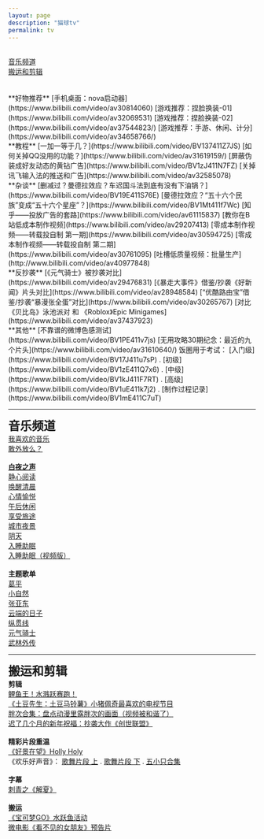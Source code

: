 ```yaml
---
layout: page
description: "猫球tv"
permalink: tv
---
```

<title>猫球tv - 猫球社长</title>
<link rel="shortcut icon" href="/favicon.ico" type="image/x-icon"/>
<script src="/js/jquery.min.js"></script>
<br>
<a href="#音乐频道" class="anniu">音乐频道</a><br/>
<a href="#搬运和剪辑" class="anniu">搬运和剪辑</a><br/>
<br/>
<br>
**好物推荐**  
[手机桌面：nova启动器](https://www.bilibili.com/video/av30814060)  
[游戏推荐：捏脸换装-01](https://www.bilibili.com/video/av32069531)  
[游戏推荐：捏脸换装-02](https://www.bilibili.com/video/av37544823/)  
[游戏推荐：手游、休闲、计分](https://www.bilibili.com/video/av34658766/)  
<br>
**教程**  
[一加一等于几？](https://www.bilibili.com/video/BV137411Z7JS)  
[如何关掉QQ没用的功能？](https://www.bilibili.com/video/av31619159/)  
[屏蔽伪装成好友动态的黄钻广告](https://www.bilibili.com/video/BV1zJ411N7FZ)  
[关掉讯飞输入法的推送和广告](https://www.bilibili.com/video/av32585078)  
<br>
**杂谈**  
[删减过？曼德拉效应？车迟国斗法到底有没有下油锅？](https://www.bilibili.com/video/BV19E411S76E)  
[曼德拉效应？“五十六个民族”变成“五十六个星座”？](https://www.bilibili.com/video/BV1Mt411f7Wc)  
[知乎——投放广告的套路](https://www.bilibili.com/video/av61115837)  
[教你在B站低成本制作视频](https://www.bilibili.com/video/av29207413)  
[零成本制作视频——转载投自制 第一期](https://www.bilibili.com/video/av30594725)  
[零成本制作视频——转载投自制 第二期](https://www.bilibili.com/video/av30761095)  
[吐槽低质量视频：批量生产](http://www.bilibili.com/video/av40977848)  
<br>
**反抄袭**  
[《元气骑士》被抄袭对比](https://www.bilibili.com/video/av29476831)  
[《暴走大事件》借鉴/抄袭《好新闻》片头对比](https://www.bilibili.com/video/av28948584)  
[“优酷路由宝”借鉴/抄袭“暴漫张全蛋”对比](https://www.bilibili.com/video/av30265767)  
[对比《贝比岛》泳池派对 和 《Roblox》Epic Minigames](https://www.bilibili.com/video/av37437923)  
<br>
**其他**  
[不靠谱的微博色感测试](https://www.bilibili.com/video/BV1PE411v7js)  
[无用攻略30期纪念：最近的九个片头](https://www.bilibili.com/video/av31610640/)  
饭圈用于考试： [入门级](https://www.bilibili.com/video/BV17J411u7sP) . 
[初级](https://www.bilibili.com/video/BV1zE411Q7x6) . 
[中级](https://www.bilibili.com/video/BV1kJ411F7RT) . 
[高级](https://www.bilibili.com/video/BV1uE411k7j2) . 
[制作过程记录](https://www.bilibili.com/video/BV1mE411C7uT)  

----------

<font size="5"><b><a class="heise" name="音乐频道">音乐频道</a></b></font><br>
[我喜欢的音乐](https://music.163.com/playlist?id=105626346)  
[敢外放么？](https://music.163.com/playlist?id=2334891632)  
<br/>
**[白夜之声](https://music.163.com/playlist?id=328768000)**  
[静心阅读](https://music.163.com/playlist?id=328093448)  
[唤醒清晨](https://music.163.com/playlist?id=381333956)  
[心情愉悦](https://music.163.com/playlist?id=2163997428)  
[午后休闲](https://music.163.com/playlist?id=961654864)  
[享受旅途](https://music.163.com/playlist?id=107298112)  
[城市夜景](https://music.163.com/playlist?id=107245870)  
[阴天](https://music.163.com/playlist?id=2644868321)  
[入睡助眠](https://music.163.com/playlist?id=879360698)  
[入睡助眠（视频版）](https://www.bilibili.com/video/BV18t4y1U7zr)  
<br/>
**主题歌单**  
[葛平](https://music.163.com/playlist?id=105696171)  
[小自然](https://music.163.com/playlist?id=116910655)  
[张亚东](https://music.163.com/playlist?id=801295885)  
[云端的日子](https://music.163.com/playlist?id=106731523)  
[纵贯线](https://music.163.com/playlist?id=2051246122)  
[元气骑士](https://music.163.com/playlist?id=787484722)  
[武林外传](https://music.163.com/playlist?id=2300622399)  

----------

<font size="5"><b><a class="heise" name="搬运和剪辑">搬运和剪辑</a></b></font><br>
**剪辑**  
[鲤鱼王！水溅跃赛跑！](https://www.bilibili.com/video/BV1CE411h7nC)  
[《土豆先生：土豆马铃薯》小猪佩奇最喜欢的电视节目](http://www.bilibili.com/video/av13847244)  
[胖次合集：盘点动漫里露胖次的画面（视频被和谐了）](http://www.bilibili.com/video/av12265412)  
[迟了几个月的新年祝福：抄袭大作《创世联盟》](http://www.bilibili.com/video/av22452234)  
<br>
**精彩片段重温**  
[《好景在望》Holly Holy](http://www.bilibili.com/video/av13611247)  
《欢乐好声音》： 
[歌舞片段 上](https://www.bilibili.com/video/av26676927/) . 
[歌舞片段 下](https://www.bilibili.com/video/av26762102/) . 
[五小只合集](https://www.bilibili.com/video/av25383153)  
<br>
**字幕**  
[刺青之《解夏》](https://www.bilibili.com/video/BV1P4411r7RB)  
<br>
**搬运**  
[《宝可梦GO》水跃鱼活动](https://www.bilibili.com/video/BV1Nx411d7u2)  
[微电影《看不见的女朋友》预告片](https://www.bilibili.com/video/BV1NJ411B7FQ)  

